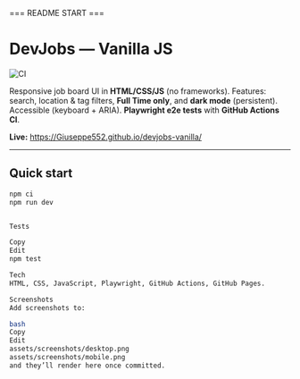 === README START ===
# DevJobs — Vanilla JS
![CI](https://github.com/Giuseppe552/devjobs-vanilla/actions/workflows/ci.yml/badge.svg)

Responsive job board UI in **HTML/CSS/JS** (no frameworks). Features: search, location & tag filters, **Full Time only**, and **dark mode** (persistent). Accessible (keyboard + ARIA). **Playwright e2e tests** with **GitHub Actions CI**.

**Live:** https://Giuseppe552.github.io/devjobs-vanilla/

---

## Quick start
```bash
npm ci
npm run dev


Tests

Copy
Edit
npm test

Tech
HTML, CSS, JavaScript, Playwright, GitHub Actions, GitHub Pages.

Screenshots
Add screenshots to:

bash
Copy
Edit
assets/screenshots/desktop.png
assets/screenshots/mobile.png
and they’ll render here once committed.